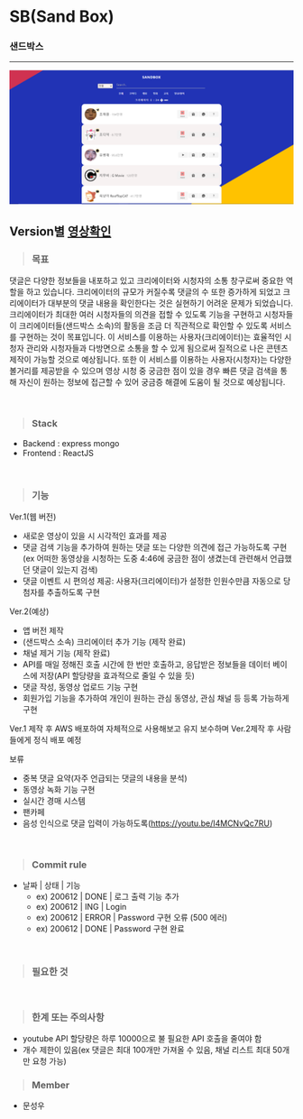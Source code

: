# SB(Sand Box)

### 샌드박스

---

<img src='sandbox.PNG' alt=''/>

## Version별 <a href="https://hidden-earth-27978.herokuapp.com/">영상확인</a>

> ### 목표

댓글은 다양한 정보들을 내포하고 있고 크리에이터와 시청자의 소통 창구로써 중요한 역할을 하고 있습니다. 크리에이터의 규모가 커질수록 댓글의 수 또한 증가하게 되었고 크리에이터가 대부분의 댓글 내용을 확인한다는 것은 실현하기 어려운 문제가 되었습니다. 크리에이터가 최대한 여러 시청자들의 의견을 접할 수 있도록 기능을 구현하고 시청자들이 크리에이터들(샌드박스 소속)의 활동을 조금 더 직관적으로 확인할 수 있도록 서비스를 구현하는 것이 목표입니다.
이 서비스를 이용하는 사용자(크리에이터)는 효율적인 시청자 관리와 시청자들과 다방면으로 소통을 할 수 있게 됨으로써 질적으로 나은 콘텐츠 제작이 가능할 것으로 예상됩니다.
또한 이 서비스를 이용하는 사용자(시청자)는 다양한 볼거리를 제공받을 수 있으며 영상 시청 중 궁금한 점이 있을 경우 빠른 댓글 검색을 통해 자신이 원하는 정보에 접근할 수 있어 궁금증 해결에 도움이 될 것으로 예상됩니다.

<br/>

> ### Stack

- Backend : express mongo
- Frontend : ReactJS

<br/>

> ### 기능

Ver.1(웹 버전)

- 새로운 영상이 있을 시 시각적인 효과를 제공
- 댓글 검색 기능을 추가하여 원하는 댓글 또는 다양한 의견에 접근 가능하도록 구현
  (ex 어떠한 동영상을 시청하는 도중 4:46에 궁금한 점이 생겼는데 관련해서 언급했던 댓글이 있는지 검색)
- 댓글 이벤트 시 편의성 제공: 사용자(크리에이터)가 설정한 인원수만큼 자동으로 당첨자를 추출하도록 구현

Ver.2(예상)

- 앱 버전 제작
- (샌드박스 소속) 크리에이터 추가 기능 (제작 완료)
- 채널 제거 기능 (제작 완료)
- API를 매일 정해진 호출 시간에 한 번만 호출하고, 응답받은 정보들을 데이터 베이스에 저장(API 할당량을 효과적으로 줄일 수 있을 듯)
- 댓글 작성, 동영상 업로드 기능 구현
- 회원가입 기능을 추가하여 개인이 원하는 관심 동영상, 관심 채널 등 등록 가능하게 구현

Ver.1 제작 후 AWS 배포하여 자체적으로 사용해보고 유지 보수하며 Ver.2제작 후 사람들에게 정식 배포 예정

보류
- 중복 댓글 요약(자주 언급되는 댓글의 내용을 분석)
- 동영상 녹화 기능 구현
- 실시간 경매 시스템
- 팬카페
- 음성 인식으로 댓글 입력이 가능하도록(https://youtu.be/I4MCNvQc7RU)

<br/>

> ### Commit rule

- 날짜 | 상태 | 기능
  - ex) 200612 | DONE | 로그 출력 기능 추가
  - ex) 200612 | ING | Login
  - ex) 200612 | ERROR | Password 구현 오류 (500 에러)
  - ex) 200612 | DONE | Password 구현 완료

<br/>

> ### 필요한 것

<br/>

> ### 한계 또는 주의사항

- youtube API 할당량은 하루 10000으로 불 필요한 API 호출을 줄여야 함
- 개수 제한이 있음(ex 댓글은 최대 100개만 가져올 수 있음, 채널 리스트 최대 50개만 요청 가능)
  <br/>

> ### Member

- 문성우
